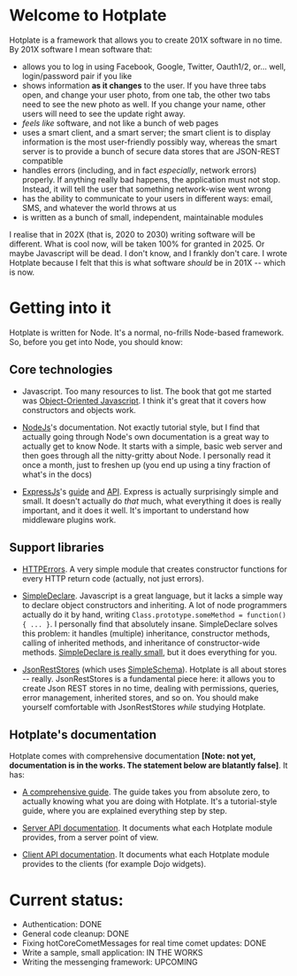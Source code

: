 Welcome to Hotplate
===================

Hotplate is a framework that allows you to create 201X software in no time.
By 201X software I mean software that:

* allows you to log in using Facebook, Google, Twitter, Oauth1/2, or... well, login/password pair if you like
* shows information **as it changes** to the user. If you have three tabs open, and change your user photo, from one tab, the other two tabs need to see the new photo as well. If you change your name, other users will need to see the update right away.
* _feels like_ software, and not like a bunch of web pages
* uses a smart client, and a smart server; the smart client is to display information is the most user-friendly possibly way, whereas the smart server is to provide a bunch of secure data stores that are JSON-REST compatible
* handles errors (including, and in fact _especially_, network errors) properly. If anything really bad happens, the application must not stop. Instead, it will tell the user that something network-wise went wrong
* has the ability to communicate to your users in different ways: email, SMS, and whatever the world throws at us
* is written as a bunch of small, independent, maintainable modules

I realise that in 202X (that is, 2020 to 2030) writing software will be different. What is cool now, will be taken 100% for granted in 2025. Or maybe Javascript will be dead. I don't know, and I frankly don't care. I wrote Hotplate because I felt that this is what software _should_ be in 201X -- which is now.

# Getting into it

Hotplate is written for Node. It's a normal, no-frills Node-based framework. So, before you get into Node, you should know:

## Core technologies

* Javascript. Too many resources to list. The book that got me started was [Object-Oriented Javascript](http://www.amazon.com/dp/1847194141). I think it's great that it covers how constructors and objects work.

* [NodeJs](http://nodejs.org/api/all.html)'s documentation. Not exactly tutorial style, but I find that actually going through Node's own documentation is a great way to actually get to know Node. It starts with a simple, basic web server and then goes through all the nitty-gritty about Node. I personally read it once a month, just to freshen up (you end up using a tiny fraction of what's in the docs)

* [ExpressJs](http://expressjs.com/)'s [guide](http://expressjs.com/guide.html) and [API](http://expressjs.com/api.html). Express is actually surprisingly simple and small. It doesn't actually do *that* much, what everything it does is really important, and it does it well. It's important to understand how middleware plugins work.

## Support libraries

* [HTTPErrors](https://github.com/mercmobily/HTTPErrors). A very simple module that creates constructor functions for every HTTP return code (actually, not just errors).

* [SimpleDeclare](https://github.com/mercmobily/simpleDeclare). Javascript is a great language, but it lacks a simple way to declare object constructors and inheriting. A lot of node programmers actually do it by hand, writing `Class.prototype.someMethod = function(){ ... }`. I personally find that absolutely insane. SimpleDeclare solves this problem: it handles (multiple) inheritance, constructor methods, calling of inherited methods, and inheritance of constructor-wide methods. [SimpleDeclare is really small](https://github.com/mercmobily/simpleDeclare/blob/master/declare.js), but it does everything for you.

* [JsonRestStores](https://github.com/mercmobily/JsonRestStores) (which uses [SimpleSchema](https://github.com/mercmobily/SimpleSchema)). Hotplate is all about stores -- really. JsonRestStores is a fundamental piece here: it allows you to create Json REST stores in no time, dealing with permissions, queries, error management, inherited stores, and so on. You should make yourself comfortable with JsonRestStores _while_ studying Hotplate.


## Hotplate's documentation

Hotplate comes with comprehensive documentation **[Note: not yet, documentation is in the works. The statement below are blatantly false]**. It has:

* [A comprehensive guide](http://www.hotplatejs.com/guide.html). The guide takes you from absolute zero, to actually knowing what you are doing with Hotplate. It's a tutorial-style guide, where you are explained everything step by step.

* [Server API documentation](http://www.hotplatejs.com/serverAPI/index.html). It documents what each Hotplate module provides, from a server point of view.

* [Client API documentation](http://www.hotplatejs.com/clientAPI/index.html). It documents what each Hotplate module provides to the clients (for example Dojo widgets).


# Current status:

* Authentication: DONE
* General code cleanup: DONE
* Fixing hotCoreCometMessages for real time comet updates: DONE
* Write a sample, small application: IN THE WORKS
* Writing the messenging framework: UPCOMING



